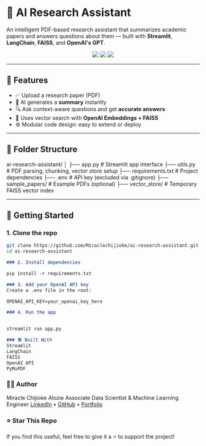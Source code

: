 # 🧠 AI Research Assistant

An intelligent PDF-based research assistant that summarizes academic papers and answers questions about them — built with **Streamlit**, **LangChain**, **FAISS**, and **OpenAI's GPT**.

<p align="center">
  <img src="https://img.shields.io/badge/Built%20With-LangChain-blue?style=flat-square" />
  <img src="https://img.shields.io/badge/LLM-OpenAI-brightgreen?style=flat-square" />
  <img src="https://img.shields.io/badge/UI-Streamlit-orange?style=flat-square" />
</p>

---

## 📌 Features

- ✅ Upload a research paper (PDF)
- 🧠 AI generates a **summary** instantly
- 🔍 Ask context-aware questions and get **accurate answers**
- 🧬 Uses vector search with **OpenAI Embeddings + FAISS**
- ⚙️ Modular code design: easy to extend or deploy

---

## 📂 Folder Structure

ai-research-assistant/
│
├── app.py               # Streamlit app interface
├── utils.py             # PDF parsing, chunking, vector store setup
├── requirements.txt     # Project dependencies
├── .env                 # API key (excluded via .gitignore)
├── sample_papers/       # Example PDFs (optional)
├── vector_store/        # Temporary FAISS vector index


---

## 🚀 Getting Started

### 1. Clone the repo

```bash
git clone https://github.com/Miraclechijioke/ai-research-assistant.git
cd ai-research-assistant

```
```markdown
### 2. Install dependencies

pip install -r requirements.txt

### 3. Add your OpenAI API key
Create a .env file in the root:

OPENAI_API_KEY=your_openai_key_here

### 4. Run the app
```
```bash

streamlit run app.py
```
```markdown
### 🛠 Built With
Streamlit
LangChain
FAISS
OpenAI API
PyMuPDF
```
### 👨‍💻 Author
Miracle Chijioke Alozie
Associate Data Scientist & Machine Learning Engineer
[LinkedIn](https://linkedin.com/in/mchijioke) • [GitHub](https://github.com/Miraclechijioke) • [Portfolio](https://salesonsales.com.ng/mc)

### ⭐️ Star This Repo
If you find this useful, feel free to give it a ⭐️ to support the project!
